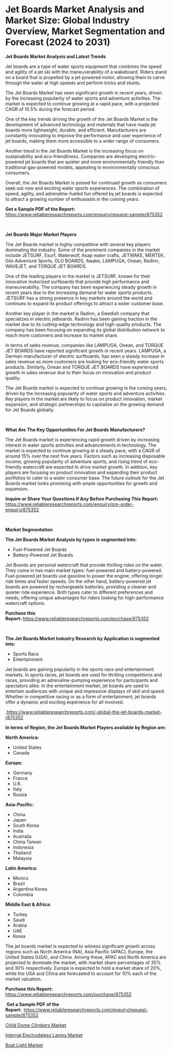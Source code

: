 <p><h1>Jet Boards Market Analysis and Market Size: Global Industry Overview, Market Segmentation and Forecast (2024 to 2031)</h1></p><p><strong>Jet Boards Market Analysis and Latest Trends</strong></p>
<p><p>Jet boards are a type of water sports equipment that combines the speed and agility of a jet ski with the maneuverability of a wakeboard. Riders stand on a board that is propelled by a jet-powered motor, allowing them to carve through the water at high speeds and perform tricks and stunts.</p><p>The Jet Boards Market has seen significant growth in recent years, driven by the increasing popularity of water sports and adventure activities. The market is expected to continue growing at a rapid pace, with a projected CAGR of 10.5% during the forecast period.</p><p>One of the key trends driving the growth of the Jet Boards Market is the development of advanced technology and materials that have made jet boards more lightweight, durable, and efficient. Manufacturers are constantly innovating to improve the performance and user experience of jet boards, making them more accessible to a wider range of consumers.</p><p>Another trend in the Jet Boards Market is the increasing focus on sustainability and eco-friendliness. Companies are developing electric-powered jet boards that are quieter and more environmentally friendly than traditional gas-powered models, appealing to environmentally conscious consumers.</p><p>Overall, the Jet Boards Market is poised for continued growth as consumers seek out new and exciting water sports experiences. The combination of speed, agility, and adrenaline-fueled fun offered by jet boards is expected to attract a growing number of enthusiasts in the coming years.</p></p>
<p><strong>Get a Sample PDF of the Report:&nbsp;</strong> <a href="https://www.reliableresearchreports.com/enquiry/request-sample/875352">https://www.reliableresearchreports.com/enquiry/request-sample/875352</a></p>
<p>&nbsp;</p>
<p><strong>Jet Boards Major Market Players</strong></p>
<p><p>The Jet Boards market is highly competitive with several key players dominating the industry. Some of the prominent companies in the market include JETSURF, Esurf, Waterwolf, Asap water crafts, JETWAKE, MERTEK, Gilo Adventure Sports, OLO BOARDS, Awake, LAMPUGA, Onean, Radinn, WAVEJET, and TORQUE JET BOARDS.</p><p>One of the leading players in the market is JETSURF, known for their innovative motorized surfboards that provide high performance and maneuverability. The company has been experiencing steady growth in recent years due to the increasing demand for water sports products. JETSURF has a strong presence in key markets around the world and continues to expand its product offerings to attract a wider customer base.</p><p>Another key player in the market is Radinn, a Swedish company that specializes in electric jetboards. Radinn has been gaining traction in the market due to its cutting-edge technology and high-quality products. The company has been focusing on expanding its global distribution network to reach more customers and increase its market share.</p><p>In terms of sales revenue, companies like LAMPUGA, Onean, and TORQUE JET BOARDS have reported significant growth in recent years. LAMPUGA, a German manufacturer of electric surfboards, has seen a steady increase in sales revenue as more customers are looking for eco-friendly water sports products. Similarly, Onean and TORQUE JET BOARDS have experienced growth in sales revenue due to their focus on innovation and product quality.</p><p>The Jet Boards market is expected to continue growing in the coming years, driven by the increasing popularity of water sports and adventure activities. Key players in the market are likely to focus on product innovation, market expansion, and strategic partnerships to capitalize on the growing demand for Jet Boards globally.</p></p>
<p>&nbsp;</p>
<p><strong>What Are The Key Opportunities For Jet Boards Manufacturers?</strong></p>
<p><p>The Jet Boards market is experiencing rapid growth driven by increasing interest in water sports activities and advancements in technology. The market is expected to continue growing at a steady pace, with a CAGR of around 15% over the next five years. Factors such as increasing disposable income, growing popularity of adventure sports, and rising trend of eco-friendly watercraft are expected to drive market growth. In addition, key players are focusing on product innovation and expanding their product portfolios to cater to a wider consumer base. The future outlook for the Jet Boards market looks promising with ample opportunities for growth and expansion.</p></p>
<p><strong>Inquire or Share Your Questions If Any Before Purchasing This Report:</strong> <a href="https://www.reliableresearchreports.com/enquiry/pre-order-enquiry/875352">https://www.reliableresearchreports.com/enquiry/pre-order-enquiry/875352</a></p>
<p>&nbsp;</p>
<p><strong>Market Segmentation</strong></p>
<p><strong>The Jet Boards Market Analysis by types is segmented into:</strong></p>
<p><ul><li>Fuel-Powered Jet Boards</li><li>Battery-Powered Jet Boards</li></ul></p>
<p><p>Jet Boards are personal watercraft that provide thrilling rides on the water. They come in two main market types: fuel-powered and battery-powered. Fuel-powered jet boards use gasoline to power the engine, offering longer ride times and faster speeds. On the other hand, battery-powered jet boards are powered by rechargeable batteries, providing a cleaner and quieter ride experience. Both types cater to different preferences and needs, offering unique advantages for riders looking for high-performance watercraft options.</p></p>
<p><strong>Purchase this Report:&nbsp;</strong><a href="https://www.reliableresearchreports.com/purchase/875352">https://www.reliableresearchreports.com/purchase/875352</a></p>
<p>&nbsp;</p>
<p><strong>The Jet Boards Market Industry Research by Application is segmented into:</strong></p>
<p><ul><li>Sports Race</li><li>Entertainment</li></ul></p>
<p><p>Jet boards are gaining popularity in the sports race and entertainment markets. In sports races, jet boards are used for thrilling competitions and races, providing an adrenaline-pumping experience for participants and spectators alike. In the entertainment market, jet boards are used to entertain audiences with unique and impressive displays of skill and speed. Whether in competitive racing or as a form of entertainment, jet boards offer a dynamic and exciting experience for all involved.</p></p>
<p><a href="https://www.reliableresearchreports.com/-global-the-jet-boards-market-r875352">&nbsp;https://www.reliableresearchreports.com/-global-the-jet-boards-market-r875352</a></p>
<p><strong>In terms of Region, the Jet Boards Market Players available by Region are:</strong></p>
<p>
    <p> <strong> North America: </strong>
        <ul>
            <li>United States</li>
            <li>Canada</li>
        </ul>
        </p> 
    <p> <strong> Europe: </strong>
        <ul>
            <li>Germany</li>
            <li>France</li>
            <li>U.K.</li>
            <li>Italy</li>
            <li>Russia</li>
        </ul>
        </p> 
    <p> <strong> Asia-Pacific: </strong>
        <ul>
            <li>China</li>
            <li>Japan</li>
            <li>South Korea</li>
            <li>India</li>
            <li>Australia</li>
            <li>China Taiwan</li>
            <li>Indonesia</li>
            <li>Thailand</li>
            <li>Malaysia</li>
        </ul>
        </p> 
    <p> <strong> Latin America: </strong>
        <ul>
            <li>Mexico</li>
            <li>Brazil</li>
            <li>Argentina Korea</li>
            <li>Colombia</li>
        </ul>
        </p> 
    <p> <strong> Middle East & Africa: </strong>
        <ul>
            <li>Turkey</li>
            <li>Saudi</li>
            <li>Arabia</li>
            <li>UAE</li>
            <li>Korea</li>
        </ul>
    </p>
    </p>
<p><p>The jet boards market is expected to witness significant growth across regions such as North America (NA), Asia Pacific (APAC), Europe, the United States (USA), and China. Among these, APAC and North America are projected to dominate the market, with market share percentages of 35% and 30% respectively. Europe is expected to hold a market share of 20%, while the USA and China are forecasted to account for 10% each of the market valuation.</p></p>
<p><strong>Purchase this Report: </strong><a href="https://www.reliableresearchreports.com/purchase/875352">https://www.reliableresearchreports.com/purchase/875352</a></p>
<p>&nbsp;<strong>Get a Sample PDF of the Report:&nbsp;&nbsp;</strong><a href="https://www.reliableresearchreports.com/enquiry/request-sample/875352">https://www.reliableresearchreports.com/enquiry/request-sample/875352</a></p>
<p><strong></strong></p>
<p><p><a href="https://issuu.com/reportprime-2/docs/child-dome-climbers-market-size-2030.pptx">Child Dome Climbers Market</a></p><p><a href="https://github.com/JennyferFeil2023/Market-Research-Report-List-1/blob/main/internal-electrodeless-lamps-market.md">Internal Electrodeless Lamps Market</a></p><p><a href="https://view.publitas.com/reportprime-1/decoding-boat-light-market-metrics-market-share-trends-and-growth-patterns/">Boat Light Market</a></p></p>